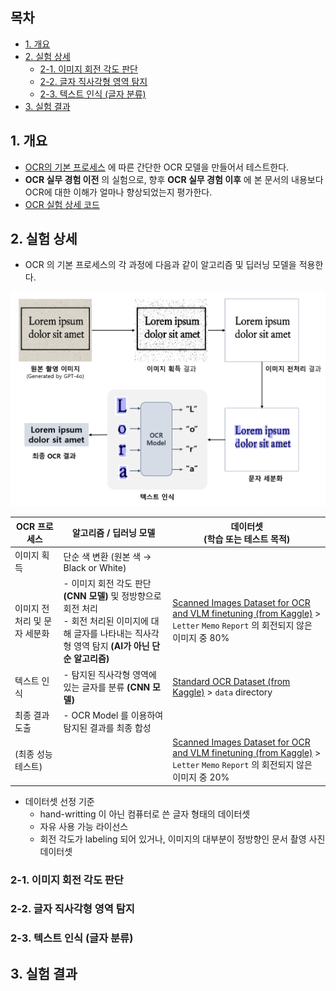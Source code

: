 ## 목차

* [1. 개요](#1-개요)
* [2. 실험 상세](#2-실험-상세)
  * [2-1. 이미지 회전 각도 판단](#2-1-이미지-회전-각도-판단)
  * [2-2. 글자 직사각형 영역 탐지](#2-2-글자-직사각형-영역-탐지)
  * [2-3. 텍스트 인식 (글자 분류)](#2-3-텍스트-인식-글자-분류)
* [3. 실험 결과](#3-실험-결과)

## 1. 개요

* [OCR의 기본 프로세스](OCR_Basics.md#2-ocr의-동작-원리) 에 따른 간단한 OCR 모델을 만들어서 테스트한다.
* **OCR 실무 경험 이전** 의 실험으로, 향후 **OCR 실무 경험 이후** 에 본 문서의 내용보다 OCR에 대한 이해가 얼마나 향상되었는지 평가한다.
* [OCR 실험 상세 코드](Special%20-%20OCR%20Experiment)

## 2. 실험 상세

* OCR 의 기본 프로세스의 각 과정에 다음과 같이 알고리즘 및 딥러닝 모델을 적용한다.

![image](images/OCR_Basic_1.PNG)

| OCR 프로세스         | 알고리즘 / 딥러닝 모델                                                                                          | 데이터셋<br>(학습 또는 테스트 목적)                                                                                                                                                                                                 |
|------------------|--------------------------------------------------------------------------------------------------------|------------------------------------------------------------------------------------------------------------------------------------------------------------------------------------------------------------------------|
| 이미지 획득           | 단순 색 변환 (원본 색 → Black or White)                                                                        |                                                                                                                                                                                                                        |
| 이미지 전처리 및 문자 세분화 | - 이미지 회전 각도 판단 **(CNN 모델)** 및 정방향으로 회전 처리<br>- 회전 처리된 이미지에 대해 글자를 나타내는 직사각형 영역 탐지 **(AI가 아닌 단순 알고리즘)** | [Scanned Images Dataset for OCR and VLM finetuning (from Kaggle)](https://www.kaggle.com/datasets/suvroo/scanned-images-dataset-for-ocr-and-vlm-finetuning) > ```Letter``` ```Memo``` ```Report``` 의 회전되지 않은 이미지 중 80% |
| 텍스트 인식           | - 탐지된 직사각형 영역에 있는 글자를 분류 **(CNN 모델)**                                                                  | [Standard OCR Dataset (from Kaggle)](https://www.kaggle.com/datasets/preatcher/standard-ocr-dataset) > ```data``` directory                                                                                            |
| 최종 결과 도출         | - OCR Model 를 이용하여 탐지된 결과를 최종 합성                                                                       |                                                                                                                                                                                                                        |
| (최종 성능 테스트)      |                                                                                                        | [Scanned Images Dataset for OCR and VLM finetuning (from Kaggle)](https://www.kaggle.com/datasets/suvroo/scanned-images-dataset-for-ocr-and-vlm-finetuning) > ```Letter``` ```Memo``` ```Report``` 의 회전되지 않은 이미지 중 20% |

* 데이터셋 선정 기준
  * hand-writting 이 아닌 컴퓨터로 쓴 글자 형태의 데이터셋
  * 자유 사용 가능 라이선스
  * 회전 각도가 labeling 되어 있거나, 이미지의 대부분이 정방향인 문서 촬영 사진 데이터셋

### 2-1. 이미지 회전 각도 판단

### 2-2. 글자 직사각형 영역 탐지

### 2-3. 텍스트 인식 (글자 분류)

## 3. 실험 결과
